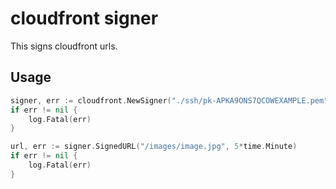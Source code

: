 # cloudfront signer

This signs cloudfront urls.

## Usage

```go
signer, err := cloudfront.NewSigner("./ssh/pk-APKA9ONS7QCOWEXAMPLE.pem", "APKA9ONS7QCOWEXAMPLE", "http://d111111abcdef8.cloudfront.net")
if err != nil {
	log.Fatal(err)
}

url, err := signer.SignedURL("/images/image.jpg", 5*time.Minute)
if err != nil {
	log.Fatal(err)
}
```

